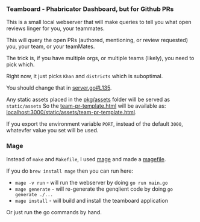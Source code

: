 ### Teamboard - Phabricator Dashboard, but for Github PRs

This is a small local webserver that will make queries to tell you what open reviews
linger for you, your teammates.

This will query the open PRs (authored, mentioning, or review requested) you, your team, or your teamMates.

The trick is, if you have multiple orgs, or multiple teams (likely), you need to pick which.

Right now, it just picks `Khan` and `districts` which is suboptimal.

You should change that in [server.go#L135](https://github.com/StevenACoffman/teamboard/blob/main/pkg/server/server.go#L135).

Any static assets placed in the [pkg/assets](https://github.com/StevenACoffman/teamboard/tree/main/pkg/assets) folder will be served as `static/assets`
So the [team-pr-template.html](https://github.com/StevenACoffman/teamboard/blob/main/pkg/assets/team-pr-template.html) will be available as:
[localhost:3000/static/assets/team-pr-template.html](http://localhost:3000/static/assets/team-pr-template.html).

If you export the environment variable `PORT`, instead of the default `3000`, whatevfer value you set will be used.

### Mage

Instead of `make` and `Makefile`, I used [mage](https://magefile.org/) and made a [magefile](https://github.com/StevenACoffman/teamboard/blob/main/magefile.go).

If you do `brew install mage` then you can run here:
+ `mage -v run` - will run the webserver by doing `go run main.go`
+ `mage generate` - will re-generate the genqlient code by doing `go generate ./...`
+ `mage install` - will build and install the teamboard application

Or just run the go commands by hand.